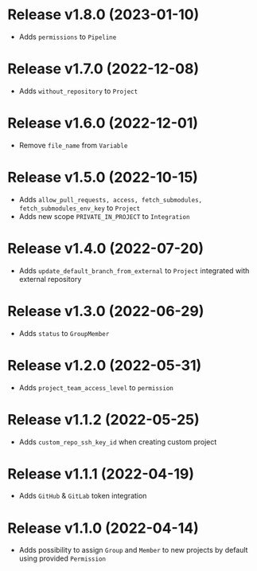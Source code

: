 # Release v1.8.0 (2023-01-10)
* Adds `permissions` to `Pipeline`

# Release v1.7.0 (2022-12-08)
* Adds `without_repository` to `Project`

# Release v1.6.0 (2022-12-01)
* Remove `file_name` from `Variable`

# Release v1.5.0 (2022-10-15)
* Adds `allow_pull_requests, access, fetch_submodules, fetch_submodules_env_key` to `Project`
* Adds new scope `PRIVATE_IN_PROJECT` to `Integration`

# Release v1.4.0 (2022-07-20)
* Adds `update_default_branch_from_external` to `Project` integrated with external repository

# Release v1.3.0 (2022-06-29)
* Adds `status` to `GroupMember`

# Release v1.2.0 (2022-05-31)
* Adds `project_team_access_level` to `permission`

# Release v1.1.2 (2022-05-25)
* Adds `custom_repo_ssh_key_id` when creating custom project

# Release v1.1.1 (2022-04-19)
* Adds `GitHub` & `GitLab` token integration

# Release v1.1.0 (2022-04-14)
* Adds possibility to assign `Group` and `Member` to new projects by default using provided `Permission`